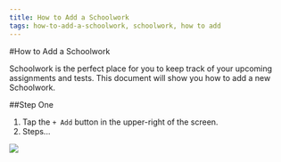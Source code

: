 ```yaml
---
title: How to Add a Schoolwork
tags: how-to-add-a-schoolwork, schoolwork, how to add
---
```


#How to Add a Schoolwork

Schoolwork is the perfect place for you to keep track of your upcoming assignments and tests. This document will show you how to add a new Schoolwork.

##Step One
1. Tap the `+ Add` button in the upper-right of the screen.
2. Steps...

![](https://raw.githubusercontent.com/aheze/SupportDocs/DataSource/Images/blueBoba.jpg)
